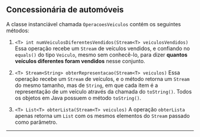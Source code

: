 ## Concessionária de automóveis

A classe instanciável chamada `OperacoesVeiculos` contém os seguintes métodos:

1. `<T> int numVeiculosDiferentesVendidos(Stream<T> veiculosVendidos)`
Essa operação recebe um `Stream` de veículos vendidos, e confiando no `equals()` do tipo `Veiculo`, mesmo sem conhecê-lo, para dizer **quantos veículos diferentes foram vendidos** nesse conjunto.

2. `<T> Stream<String> obterRepresentacao(Stream<T> veiculos)`
Essa operação recebe um `Stream` de veículos, e o método retorna um `Stream` do mesmo tamanho, mas de `String`, em que cada item é a representação de um veículo através da chamada do `toString()`. Todos os objetos em Java possuem o método `toString()`.

3. `<T> List<T> obterLista(Stream<T> veiculos)`
A operação `obterLista` apenas retorna um `List` com os mesmos elementos do `Stream` passado como parâmetro.

---